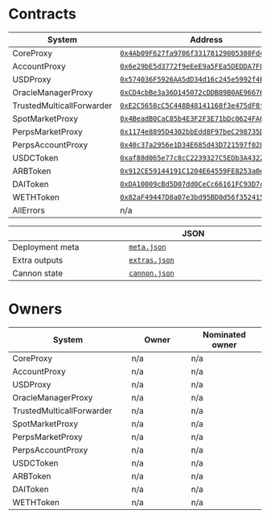 # Contracts

<table data-full-width="true">
  <thead>
    <tr>
      <th width="400">System</th>
      <th width="500">Address</th>
      <th width="500">ABI</th>
      <th width="500">Readable ABI</th>
    </tr>
  </thead>
  <tbody>
    <tr>
      <td>CoreProxy</td>
      <td>
        <a href="https://arbiscan.io/address/0x4Ab09F627fa9706f33178129005300Fd4c00EDF1"><code>0x4Ab09F627fa9706f33178129005300Fd4c00EDF1</code></a>
      </td>
      <td>
        <a href="./42161-arbthetix/CoreProxy.json"><code>CoreProxy.json</code></a>
      </td>
      <td>
        <a href="./42161-arbthetix/CoreProxy.readable.json"><code>CoreProxy.readable.json</code></a>
      </td>
    </tr>
    <tr>
      <td>AccountProxy</td>
      <td>
        <a href="https://arbiscan.io/address/0x6e29bE5d3772f9eEeE9a5FEa5DEDDA7F81292b5a"><code>0x6e29bE5d3772f9eEeE9a5FEa5DEDDA7F81292b5a</code></a>
      </td>
      <td>
        <a href="./42161-arbthetix/AccountProxy.json"><code>AccountProxy.json</code></a>
      </td>
      <td>
        <a href="./42161-arbthetix/AccountProxy.readable.json"><code>AccountProxy.readable.json</code></a>
      </td>
    </tr>
    <tr>
      <td>USDProxy</td>
      <td>
        <a href="https://arbiscan.io/address/0x574036F5926AA5dD34d16c245e5992f4F2299BB2"><code>0x574036F5926AA5dD34d16c245e5992f4F2299BB2</code></a>
      </td>
      <td>
        <a href="./42161-arbthetix/USDProxy.json"><code>USDProxy.json</code></a>
      </td>
      <td>
        <a href="./42161-arbthetix/USDProxy.readable.json"><code>USDProxy.readable.json</code></a>
      </td>
    </tr>
    <tr>
      <td>OracleManagerProxy</td>
      <td>
        <a href="https://arbiscan.io/address/0xCD4cbBe3a36D145072cDDB89B0AE966761E416F9"><code>0xCD4cbBe3a36D145072cDDB89B0AE966761E416F9</code></a>
      </td>
      <td>
        <a href="./42161-arbthetix/OracleManagerProxy.json"><code>OracleManagerProxy.json</code></a>
      </td>
      <td>
        <a href="./42161-arbthetix/OracleManagerProxy.readable.json"><code>OracleManagerProxy.readable.json</code></a>
      </td>
    </tr>
    <tr>
      <td>TrustedMulticallForwarder</td>
      <td>
        <a href="https://arbiscan.io/address/0xE2C5658cC5C448B48141168f3e475dF8f65A1e3e"><code>0xE2C5658cC5C448B48141168f3e475dF8f65A1e3e</code></a>
      </td>
      <td>
        <a href="./42161-arbthetix/TrustedMulticallForwarder.json"><code>TrustedMulticallForwarder.json</code></a>
      </td>
      <td>
        <a href="./42161-arbthetix/TrustedMulticallForwarder.readable.json"><code>TrustedMulticallForwarder.readable.json</code></a>
      </td>
    </tr>
    <tr>
      <td>SpotMarketProxy</td>
      <td>
        <a href="https://arbiscan.io/address/0x4BeadB0CaC85b4E3F2F3E71bDc0624FA60260a74"><code>0x4BeadB0CaC85b4E3F2F3E71bDc0624FA60260a74</code></a>
      </td>
      <td>
        <a href="./42161-arbthetix/SpotMarketProxy.json"><code>SpotMarketProxy.json</code></a>
      </td>
      <td>
        <a href="./42161-arbthetix/SpotMarketProxy.readable.json"><code>SpotMarketProxy.readable.json</code></a>
      </td>
    </tr>
    <tr>
      <td>PerpsMarketProxy</td>
      <td>
        <a href="https://arbiscan.io/address/0x1174e8895D4302bbEdd8F97beC298735D9F7F65e"><code>0x1174e8895D4302bbEdd8F97beC298735D9F7F65e</code></a>
      </td>
      <td>
        <a href="./42161-arbthetix/PerpsMarketProxy.json"><code>PerpsMarketProxy.json</code></a>
      </td>
      <td>
        <a href="./42161-arbthetix/PerpsMarketProxy.readable.json"><code>PerpsMarketProxy.readable.json</code></a>
      </td>
    </tr>
    <tr>
      <td>PerpsAccountProxy</td>
      <td>
        <a href="https://arbiscan.io/address/0x40c37a2956e1D34E685d43D721597f028403304B"><code>0x40c37a2956e1D34E685d43D721597f028403304B</code></a>
      </td>
      <td>
        <a href="./42161-arbthetix/PerpsAccountProxy.json"><code>PerpsAccountProxy.json</code></a>
      </td>
      <td>
        <a href="./42161-arbthetix/PerpsAccountProxy.readable.json"><code>PerpsAccountProxy.readable.json</code></a>
      </td>
    </tr>
    <tr>
      <td>USDCToken</td>
      <td>
        <a href="https://arbiscan.io/address/0xaf88d065e77c8cC2239327C5EDb3A432268e5831"><code>0xaf88d065e77c8cC2239327C5EDb3A432268e5831</code></a>
      </td>
      <td>
        <a href="./42161-arbthetix/USDCToken.json"><code>USDCToken.json</code></a>
      </td>
      <td>
        <a href="./42161-arbthetix/USDCToken.readable.json"><code>USDCToken.readable.json</code></a>
      </td>
    </tr>
    <tr>
      <td>ARBToken</td>
      <td>
        <a href="https://arbiscan.io/address/0x912CE59144191C1204E64559FE8253a0e49E6548"><code>0x912CE59144191C1204E64559FE8253a0e49E6548</code></a>
      </td>
      <td>
        <a href="./42161-arbthetix/ARBToken.json"><code>ARBToken.json</code></a>
      </td>
      <td>
        <a href="./42161-arbthetix/ARBToken.readable.json"><code>ARBToken.readable.json</code></a>
      </td>
    </tr>
    <tr>
      <td>DAIToken</td>
      <td>
        <a href="https://arbiscan.io/address/0xDA10009cBd5D07dd0CeCc66161FC93D7c9000da1"><code>0xDA10009cBd5D07dd0CeCc66161FC93D7c9000da1</code></a>
      </td>
      <td>
        <a href="./42161-arbthetix/DAIToken.json"><code>DAIToken.json</code></a>
      </td>
      <td>
        <a href="./42161-arbthetix/DAIToken.readable.json"><code>DAIToken.readable.json</code></a>
      </td>
    </tr>
    <tr>
      <td>WETHToken</td>
      <td>
        <a href="https://arbiscan.io/address/0x82aF49447D8a07e3bd95BD0d56f35241523fBab1"><code>0x82aF49447D8a07e3bd95BD0d56f35241523fBab1</code></a>
      </td>
      <td>
        <a href="./42161-arbthetix/WETHToken.json"><code>WETHToken.json</code></a>
      </td>
      <td>
        <a href="./42161-arbthetix/WETHToken.readable.json"><code>WETHToken.readable.json</code></a>
      </td>
    </tr>
    <tr>
      <td>AllErrors</td>
      <td>n/a</td>
      <td>
        <a href="./42161-arbthetix/AllErrors.json"><code>AllErrors.json</code></a>
      </td>
      <td>
        <a href="./42161-arbthetix/AllErrors.readable.json"><code>AllErrors.readable.json</code></a>
      </td>
    </tr>
  </tbody>
</table>
<table data-full-width="true">
  <thead>
    <tr>
      <th width="400"></th>
      <th width="500">JSON</th>
    </tr>
  </thead>
  <tbody>
    <tr>
      <td>Deployment meta</td>
      <td>
        <a href="./42161-arbthetix/meta.json"><code>meta.json</code></a>
      </td>
    </tr>
    <tr>
      <td>Extra outputs</td>
      <td>
        <a href="./42161-arbthetix/extras.json"><code>extras.json</code></a>
      </td>
    </tr>
    <tr>
      <td>Cannon state</td>
      <td>
        <a href="./42161-arbthetix/cannon.json"><code>cannon.json</code></a>
      </td>
    </tr>
  </tbody>
</table>

# Owners

<table data-full-width="true">
  <thead>
    <tr>
      <th width="400">System</th>
      <th width="500">Owner</th>
      <th width="500">Nominated owner</th>
    </tr>
  </thead>
  <tbody>
    <tr>
      <td>CoreProxy</td>
      <td>n/a</td>
      <td>n/a</td>
    </tr>
    <tr>
      <td>AccountProxy</td>
      <td>n/a</td>
      <td>n/a</td>
    </tr>
    <tr>
      <td>USDProxy</td>
      <td>n/a</td>
      <td>n/a</td>
    </tr>
    <tr>
      <td>OracleManagerProxy</td>
      <td>n/a</td>
      <td>n/a</td>
    </tr>
    <tr>
      <td>TrustedMulticallForwarder</td>
      <td>n/a</td>
      <td>n/a</td>
    </tr>
    <tr>
      <td>SpotMarketProxy</td>
      <td>n/a</td>
      <td>n/a</td>
    </tr>
    <tr>
      <td>PerpsMarketProxy</td>
      <td>n/a</td>
      <td>n/a</td>
    </tr>
    <tr>
      <td>PerpsAccountProxy</td>
      <td>n/a</td>
      <td>n/a</td>
    </tr>
    <tr>
      <td>USDCToken</td>
      <td>n/a</td>
      <td>n/a</td>
    </tr>
    <tr>
      <td>ARBToken</td>
      <td>n/a</td>
      <td>n/a</td>
    </tr>
    <tr>
      <td>DAIToken</td>
      <td>n/a</td>
      <td>n/a</td>
    </tr>
    <tr>
      <td>WETHToken</td>
      <td>n/a</td>
      <td>n/a</td>
    </tr>
  </tbody>
</table>

